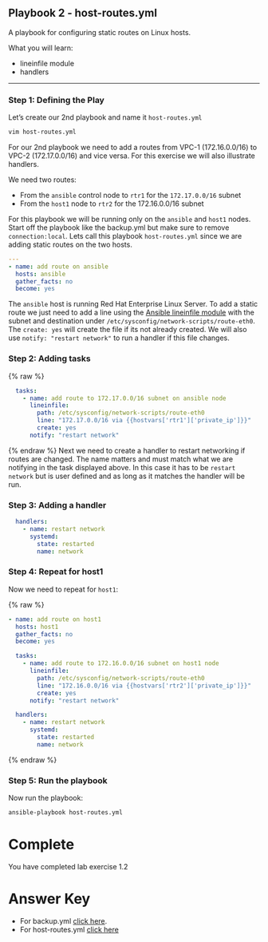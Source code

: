 ## Playbook 2 - host-routes.yml
A playbook for configuring static routes on Linux hosts.

What you will learn:
 - lineinfile module
 - handlers

 ---

### Step 1: Defining the Play

Let’s create our 2nd playbook and name it `host-routes.yml`

```bash
vim host-routes.yml
```

For our 2nd playbook we need to add a routes from VPC-1 (172.16.0.0/16) to VPC-2 (172.17.0.0/16) and vice versa.  For this exercise we will also illustrate handlers.

We need two routes:
 - From the `ansible` control node to `rtr1` for the `172.17.0.0/16` subnet
 - From the `host1` node to `rtr2` for the 172.16.0.0/16 subnet

For this playbook we will be running only on the `ansible` and `host1` nodes.  Start off the playbook like the backup.yml but make sure to remove `connection:local`.  Lets call this playbook `host-routes.yml` since we are adding static routes on the two hosts.
```yml
---
- name: add route on ansible
  hosts: ansible
  gather_facts: no
  become: yes
```

The `ansible` host is running Red Hat Enterprise Linux Server.  To add a static route we just need to add a line using the [Ansible lineinfile module](http://docs.ansible.com/ansible/latest/lineinfile_module.html) with the subnet and destination under `/etc/sysconfig/network-scripts/route-eth0`.  The ```create: yes``` will create the file if its not already created.  We will also use `notify: "restart network"` to run a handler if this file changes.

### Step 2: Adding tasks
{% raw %}
```yml
  tasks:
    - name: add route to 172.17.0.0/16 subnet on ansible node
      lineinfile:
        path: /etc/sysconfig/network-scripts/route-eth0
        line: "172.17.0.0/16 via {{hostvars['rtr1']['private_ip']}}"
        create: yes
      notify: "restart network"
```
{% endraw %}
Next we need to create a handler to restart networking if routes are changed.  The name matters and must match what we are notifying in the task displayed above.  In this case it has to be `restart network` but is user defined and as long as it matches the handler will be run.

### Step 3: Adding a handler

```yml
  handlers:
    - name: restart network
      systemd:
        state: restarted
        name: network
```

### Step 4: Repeat for host1

Now we need to repeat for `host1`:

{% raw %}
```yml
- name: add route on host1
  hosts: host1
  gather_facts: no
  become: yes

  tasks:
    - name: add route to 172.16.0.0/16 subnet on host1 node
      lineinfile:
        path: /etc/sysconfig/network-scripts/route-eth0
        line: "172.16.0.0/16 via {{hostvars['rtr2']['private_ip']}}"
        create: yes
      notify: "restart network"

  handlers:
    - name: restart network
      systemd:
        state: restarted
        name: network
```
{% endraw %}

### Step 5: Run the playbook

Now run the playbook:
```bash
ansible-playbook host-routes.yml
```

# Complete
You have completed lab exercise 1.2

# Answer Key
- For backup.yml [click here](https://github.com/network-automation/linklight/blob/master/exercises/networking/1.2-backup/backup.yml).
- For host-routes.yml [click here](https://github.com/network-automation/linklight/blob/master/exercises/networking/1.2-backup/host-routes.yml)
<!--stackedit_data:
eyJoaXN0b3J5IjpbMTgxMDM5NTA2Nl19
-->